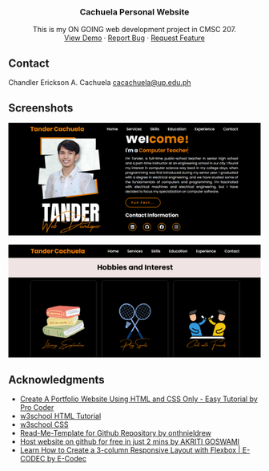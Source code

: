 <div align="center">
  <h3 align="center">Cachuela Personal Website</h3>
  This is my ON GOING web development project in CMSC 207.
  <br>
    <a href="https://tandercachuela.github.io/CMSC207-Project-Cachuela/">View Demo</a>
    &middot;
    <a href="">Report Bug</a>
    &middot;
    <a href="">Request Feature</a>
</div>


<!-- CONTACT -->
## Contact

Chandler Erickson A. Cachuela  cacachuela@up.edu.ph

<!-- SCREENSHOTS -->
## Screenshots
![Home Page - 1](https://github.com/tandercachuela/CMSC207-Project-Cachuela/blob/b2e95f46483020e5d17d6c691bd961419bd03620/screenshots/screenshot_1.png)

![Home Page - 2](https://github.com/tandercachuela/CMSC207-Project-Cachuela/blob/b2e95f46483020e5d17d6c691bd961419bd03620/screenshots/screenshot_2.png)

<!-- ACKNOWLEDGMENTS -->
## Acknowledgments

* [Create A Portfolio Website Using HTML and CSS Only - Easy Tutorial by Pro Coder](https://www.youtube.com/watch?v=-u3vE84Wo_U&t=513s)
* [w3school HTML Tutorial](https://www.w3schools.com/html/)
* [w3school CSS](https://www.w3schools.com/css/)
* [Read-Me-Template for Github Repository by onthnieldrew](https://github.com/othneildrew/Best-README-Template/tree/main)
* [Host website on github for free in just 2 mins by 
AKRITI GOSWAMI](https://www.youtube.com/watch?v=BT4WzyT2g8k)
* [
Learn How to Create a 3-column Responsive Layout with Flexbox | E-CODEC by E-Codec](https://www.youtube.com/watch?v=c01AEIafPeY)
